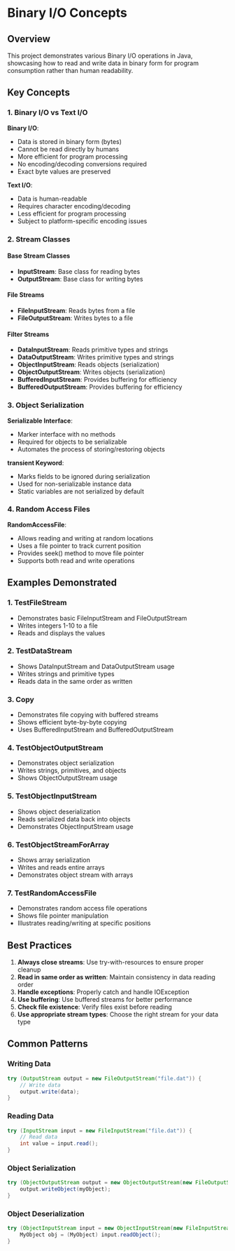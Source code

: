 # Binary I/O Concepts

## Overview

This project demonstrates various Binary I/O operations in Java, showcasing how to read and write data in binary form for program consumption rather than human readability.

## Key Concepts

### 1. Binary I/O vs Text I/O

**Binary I/O**:
- Data is stored in binary form (bytes)
- Cannot be read directly by humans
- More efficient for program processing
- No encoding/decoding conversions required
- Exact byte values are preserved

**Text I/O**:
- Data is human-readable
- Requires character encoding/decoding
- Less efficient for program processing
- Subject to platform-specific encoding issues

### 2. Stream Classes

#### Base Stream Classes
- **InputStream**: Base class for reading bytes
- **OutputStream**: Base class for writing bytes

#### File Streams
- **FileInputStream**: Reads bytes from a file
- **FileOutputStream**: Writes bytes to a file

#### Filter Streams
- **DataInputStream**: Reads primitive types and strings
- **DataOutputStream**: Writes primitive types and strings
- **ObjectInputStream**: Reads objects (serialization)
- **ObjectOutputStream**: Writes objects (serialization)
- **BufferedInputStream**: Provides buffering for efficiency
- **BufferedOutputStream**: Provides buffering for efficiency

### 3. Object Serialization

**Serializable Interface**:
- Marker interface with no methods
- Required for objects to be serializable
- Automates the process of storing/restoring objects

**transient Keyword**:
- Marks fields to be ignored during serialization
- Used for non-serializable instance data
- Static variables are not serialized by default

### 4. Random Access Files

**RandomAccessFile**:
- Allows reading and writing at random locations
- Uses a file pointer to track current position
- Provides seek() method to move file pointer
- Supports both read and write operations

## Examples Demonstrated

### 1. TestFileStream
- Demonstrates basic FileInputStream and FileOutputStream
- Writes integers 1-10 to a file
- Reads and displays the values

### 2. TestDataStream
- Shows DataInputStream and DataOutputStream usage
- Writes strings and primitive types
- Reads data in the same order as written

### 3. Copy
- Demonstrates file copying with buffered streams
- Shows efficient byte-by-byte copying
- Uses BufferedInputStream and BufferedOutputStream

### 4. TestObjectOutputStream
- Demonstrates object serialization
- Writes strings, primitives, and objects
- Shows ObjectOutputStream usage

### 5. TestObjectInputStream
- Shows object deserialization
- Reads serialized data back into objects
- Demonstrates ObjectInputStream usage

### 6. TestObjectStreamForArray
- Shows array serialization
- Writes and reads entire arrays
- Demonstrates object stream with arrays

### 7. TestRandomAccessFile
- Demonstrates random access file operations
- Shows file pointer manipulation
- Illustrates reading/writing at specific positions

## Best Practices

1. **Always close streams**: Use try-with-resources to ensure proper cleanup
2. **Read in same order as written**: Maintain consistency in data reading order
3. **Handle exceptions**: Properly catch and handle IOException
4. **Use buffering**: Use buffered streams for better performance
5. **Check file existence**: Verify files exist before reading
6. **Use appropriate stream types**: Choose the right stream for your data type

## Common Patterns

### Writing Data
```java
try (OutputStream output = new FileOutputStream("file.dat")) {
    // Write data
    output.write(data);
}
```

### Reading Data
```java
try (InputStream input = new FileInputStream("file.dat")) {
    // Read data
    int value = input.read();
}
```

### Object Serialization
```java
try (ObjectOutputStream output = new ObjectOutputStream(new FileOutputStream("object.dat"))) {
    output.writeObject(myObject);
}
```

### Object Deserialization
```java
try (ObjectInputStream input = new ObjectInputStream(new FileInputStream("object.dat"))) {
    MyObject obj = (MyObject) input.readObject();
}
``` 